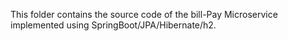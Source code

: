 This folder contains the source code of the bill-Pay Microservice implemented using SpringBoot/JPA/Hibernate/h2.
